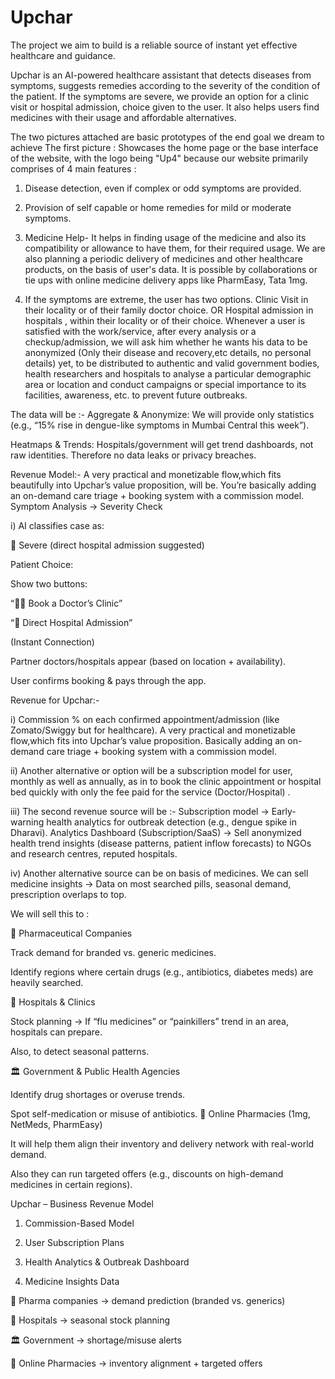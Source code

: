 # Upchar
The project we aim to build is a reliable source of instant yet effective healthcare and guidance.

Upchar is an AI-powered healthcare assistant that detects diseases from symptoms, suggests remedies according to the severity of the condition of the patient.
If the symptoms are severe, we provide an option for a clinic visit or hospital admission, choice given to the user. 
It also helps users find medicines with their usage and affordable alternatives. 

The two pictures attached are basic prototypes of the end goal we dream to achieve
The first picture : Showcases the home page or the base interface of the website, with the logo being "Up4" because our website primarily comprises of 4 main features :

1. Disease detection, even if complex or odd symptoms are provided.

2. Provision of self capable or home remedies for mild or moderate symptoms.

3. Medicine Help- It helps in finding usage of the medicine and also its compatibility or allowance to have them, for their required usage. We are also planning a periodic delivery of medicines and other healthcare products, on the basis of user's data. It is possible by collaborations or tie ups with online medicine delivery apps like PharmEasy, Tata 1mg.

4. If the symptoms are extreme, the user has two options.
   Clinic Visit in their locality or of their family doctor choice.
                                    OR
   Hospital admission in hospitals , within their locality or of their choice.
Whenever a user is satisfied with the work/service, after every analysis or a checkup/admission, we will ask him whether he wants his data to be anonymized (Only their disease and recovery,etc details, no personal details) yet, to be distributed to authentic and valid government bodies, health researchers and hospitals to analyse a particular demographic area or location and conduct campaigns or special importance to its facilities, awareness, etc. to prevent future outbreaks.

The data will be :-
Aggregate & Anonymize: We will provide only statistics (e.g., “15% rise in dengue-like symptoms in Mumbai Central this week”).

Heatmaps & Trends: Hospitals/government will get trend dashboards, not raw identities.
Therefore no data leaks or privacy breaches.


Revenue Model:- 
A very practical and monetizable flow,which fits beautifully into Upchar’s value proposition, will be. You’re basically adding an on-demand care triage + booking system with a commission model.
Symptom Analysis → Severity Check

i) AI classifies case as:

🔴 Severe (direct hospital admission suggested)

Patient Choice:

Show two buttons:

“👨‍⚕️ Book a Doctor’s Clinic”

“🏥 Direct Hospital Admission”

(Instant Connection)

Partner doctors/hospitals appear (based on location + availability).

User confirms booking & pays through the app.

Revenue for Upchar:-

i) Commission % on each confirmed appointment/admission (like Zomato/Swiggy but for healthcare).
 A very practical and monetizable flow,which fits into Upchar’s value proposition.
 Basically adding an on-demand care triage + booking system with a commission model.

ii) Another alternative or option will be a subscription model for user, monthly as well as annually, as in to book the clinic appointment or hospital bed quickly with only the fee paid for the service (Doctor/Hospital) .

iii) The second revenue source will be :-
 Subscription model → Early-warning health analytics for outbreak detection (e.g., dengue spike in Dharavi).
 Analytics Dashboard (Subscription/SaaS) → Sell anonymized health trend insights (disease patterns, patient inflow forecasts) to NGOs and research centres, reputed hospitals.

iv) Another alternative source can be on basis of medicines.
 We can sell medicine insights → Data on most searched pills, seasonal demand, prescription overlaps to top. 

 We will sell this to :

💊 Pharmaceutical Companies

 Track demand for branded vs. generic medicines.

 Identify regions where certain drugs (e.g., antibiotics, diabetes meds) are heavily searched.

🏥 Hospitals & Clinics

 Stock planning → If “flu medicines” or “painkillers” trend in an area, hospitals can prepare.

 Also, to detect seasonal patterns.

🏛️ Government & Public Health Agencies

 Identify drug shortages or overuse trends.

 Spot self-medication or misuse of antibiotics.
🛒 Online Pharmacies (1mg, NetMeds, PharmEasy)

 It will help them align their inventory and delivery network with real-world demand.

 Also they can run targeted offers (e.g., discounts on high-demand medicines in certain regions).

Upchar – Business Revenue Model

1. Commission-Based Model 

2. User Subscription Plans 

3. Health Analytics & Outbreak Dashboard 

4. Medicine Insights Data 

💊 Pharma companies → demand prediction (branded vs. generics)

🏥 Hospitals → seasonal stock planning

🏛️ Government → shortage/misuse alerts

🛒 Online Pharmacies → inventory alignment + targeted offers
